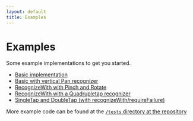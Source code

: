 ```yaml
---
layout: default
title: Examples
---
```


# Examples

Some example implementations to get you started.

- [Basic implementation](http://codepen.io/jtangelder/pen/lgELw)
- [Basic with vertical Pan recognizer](http://codepen.io/jtangelder/pen/ABFnd)
- [RecognizeWith with Pinch and Rotate](http://codepen.io/jtangelder/pen/zKHDk)
- [RecognizeWith with a Quadrupletap recognizer](http://codepen.io/jtangelder/pen/qeCAs)
- [SingleTap and DoubleTap (with recognizeWith/requireFailure)](http://codepen.io/jtangelder/pen/pBuIw)

More example code can be found at the [`/tests` directory at the repository](https://github.com/hammerjs/hammer.js/tree/master/tests)
